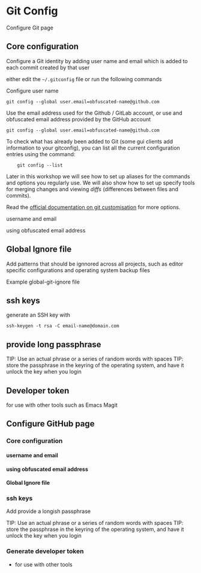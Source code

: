 # Git Config

Configure Git page




## Core configuration

Configure a Git identity by adding user name and email which is added to each commit created by that user

either edit the `~/.gitconfig` file or run the following commands

Configure user name


```shell title="Configure Git Identity"
git config --global user.email=obfuscated-name@github.com
```


Use the email address used for the Github / GitLab account, or use and obfuscated email address provided by the GitHub account

```shell title="Configure Git Identity"
git config --global user.email=obfuscated-name@github.com
```

To check what has already been added to Git (some gui clients add information to your gitconfig), you can list all the current configuration entries using the command:

```shell
    git config --list
```

Later in this workshop we will see how to set up aliases for the commands and options you regularly use.  We will also show how to set up specify tools for merging changes and viewing *diffs* (differences between files and commits).

Read the [official documentation on git customisation](http://git-scm.com/book/en/Customizing-Git-Git-Configuration) for more options.


 username and email

 using obfuscated email address

## Global Ignore file

Add patterns that should be ignnored across all projects, such as editor specific configurations and operating system backup files

Example global-git-ignore file



## ssh keys

generate an SSH key with

```shell title="Generate SSH key"
ssh-keygen -t rsa -C email-name@domain.com
```


## provide long passphrase

TIP:  Use an actual phrase or a series of random words with spaces
TIP: store the passphrase in the keyring of the operating system, and have it unlock the key when you login



## Developer token

for use with other tools such as Emacs Magit



## Configure GitHub page

### Core configuration

#### username and email

#### using obfuscated email address

#### Global Ignore file


### ssh keys

Add
provide a longish passphrase

TIP:  Use an actual phrase or a series of random words with spaces
TIP: store the passphrase in the keyring of the operating system, and have it unlock the key when you login



### Generate developer token
- for use with other tools
